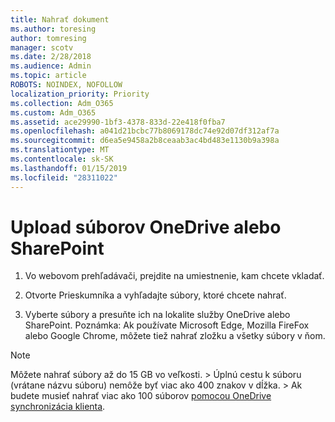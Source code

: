 ```yaml
---
title: Nahrať dokument
ms.author: toresing
author: tomresing
manager: scotv
ms.date: 2/28/2018
ms.audience: Admin
ms.topic: article
ROBOTS: NOINDEX, NOFOLLOW
localization_priority: Priority
ms.collection: Adm_O365
ms.custom: Adm_O365
ms.assetid: ace29990-1bf3-4378-833d-22e418f0fba7
ms.openlocfilehash: a041d21bcbc77b8069178dc74e92d07df312af7a
ms.sourcegitcommit: d6ea5e9458a2b8ceaab3ac4bd483e1130b9a398a
ms.translationtype: MT
ms.contentlocale: sk-SK
ms.lasthandoff: 01/15/2019
ms.locfileid: "28311022"
---
```

# <a name="upload-files-to-onedrive-or-sharepoint"></a>Upload súborov OneDrive alebo SharePoint

1. Vo webovom prehľadávači, prejdite na umiestnenie, kam chcete vkladať.
    
2. Otvorte Prieskumníka a vyhľadajte súbory, ktoré chcete nahrať.
    
3. Vyberte súbory a presuňte ich na lokalite služby OneDrive alebo SharePoint. Poznámka: Ak používate Microsoft Edge, Mozilla FireFox alebo Google Chrome, môžete tiež nahrať zložku a všetky súbory v ňom.
    
> [!NOTE]
>  Môžete nahrať súbory až do 15 GB vo veľkosti. > Úplnú cestu k súboru (vrátane názvu súboru) nemôže byť viac ako 400 znakov v dĺžka. > Ak budete musieť nahrať viac ako 100 súborov [pomocou OneDrive synchronizácia klienta](https://go.microsoft.com/fwlink/?linkid=866427). 
  

